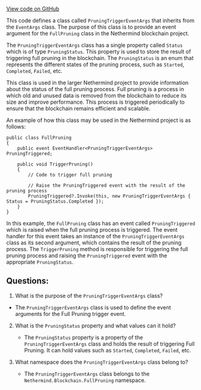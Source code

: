 [View code on GitHub](https://github.com/NethermindEth/nethermind/src/Nethermind/Nethermind.Blockchain/FullPruning/PruningTriggerEventArgs.cs)

This code defines a class called `PruningTriggerEventArgs` that inherits from the `EventArgs` class. The purpose of this class is to provide an event argument for the `FullPruning` class in the Nethermind blockchain project. 

The `PruningTriggerEventArgs` class has a single property called `Status` which is of type `PruningStatus`. This property is used to store the result of triggering full pruning in the blockchain. The `PruningStatus` is an enum that represents the different states of the pruning process, such as `Started`, `Completed`, `Failed`, etc.

This class is used in the larger Nethermind project to provide information about the status of the full pruning process. Full pruning is a process in which old and unused data is removed from the blockchain to reduce its size and improve performance. This process is triggered periodically to ensure that the blockchain remains efficient and scalable.

An example of how this class may be used in the Nethermind project is as follows:

```
public class FullPruning
{
    public event EventHandler<PruningTriggerEventArgs> PruningTriggered;

    public void TriggerPruning()
    {
        // Code to trigger full pruning

        // Raise the PruningTriggered event with the result of the pruning process
        PruningTriggered?.Invoke(this, new PruningTriggerEventArgs { Status = PruningStatus.Completed });
    }
}
```

In this example, the `FullPruning` class has an event called `PruningTriggered` which is raised when the full pruning process is triggered. The event handler for this event takes an instance of the `PruningTriggerEventArgs` class as its second argument, which contains the result of the pruning process. The `TriggerPruning` method is responsible for triggering the full pruning process and raising the `PruningTriggered` event with the appropriate `PruningStatus`.
## Questions: 
 1. What is the purpose of the `PruningTriggerEventArgs` class?
   - The `PruningTriggerEventArgs` class is used to define the event arguments for the Full Pruning trigger event.

2. What is the `PruningStatus` property and what values can it hold?
   - The `PruningStatus` property is a property of the `PruningTriggerEventArgs` class and holds the result of triggering Full Pruning. It can hold values such as `Started`, `Completed`, `Failed`, etc.

3. What namespace does the `PruningTriggerEventArgs` class belong to?
   - The `PruningTriggerEventArgs` class belongs to the `Nethermind.Blockchain.FullPruning` namespace.